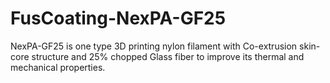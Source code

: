 # FusCoating-NexPA-GF25
NexPA-GF25 is one type 3D printing nylon filament with Co-extrusion skin-core structure and 25% chopped Glass fiber to improve its thermal and mechanical properties.
